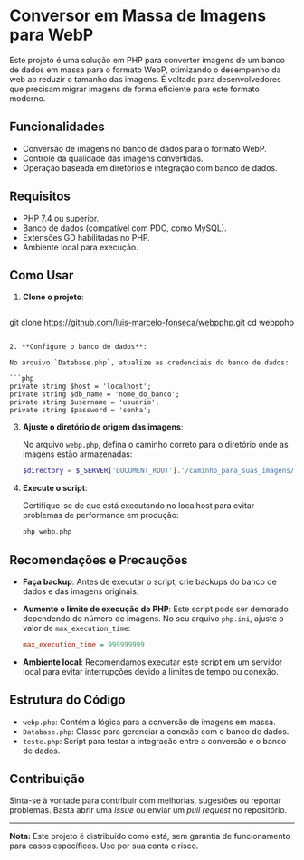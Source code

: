 
# Conversor em Massa de Imagens para WebP

Este projeto é uma solução em PHP para converter imagens de um banco de dados em massa para o formato WebP, otimizando o desempenho da web ao reduzir o tamanho das imagens. É voltado para desenvolvedores que precisam migrar imagens de forma eficiente para este formato moderno.

## Funcionalidades

- Conversão de imagens no banco de dados para o formato WebP.
- Controle da qualidade das imagens convertidas.
- Operação baseada em diretórios e integração com banco de dados.

## Requisitos

- PHP 7.4 ou superior.
- Banco de dados (compatível com PDO, como MySQL).
- Extensões GD habilitadas no PHP.
- Ambiente local para execução.

## Como Usar

1. **Clone o projeto**:

   ```bash
 git clone https://github.com/luis-marcelo-fonseca/webpphp.git
 cd webpphp
   ```

2. **Configure o banco de dados**:

   No arquivo `Database.php`, atualize as credenciais do banco de dados:

   ```php
   private string $host = 'localhost';
   private string $db_name = 'nome_do_banco';
   private string $username = 'usuario';
   private string $password = 'senha';
   ```

3. **Ajuste o diretório de origem das imagens**:

   No arquivo `webp.php`, defina o caminho correto para o diretório onde as imagens estão armazenadas:

   ```php
   $directory = $_SERVER['DOCUMENT_ROOT'].'/caminho_para_suas_imagens/';
   ```

4. **Execute o script**:

   Certifique-se de que está executando no localhost para evitar problemas de performance em produção:

   ```bash
   php webp.php
   ```

## Recomendações e Precauções

- **Faça backup**: Antes de executar o script, crie backups do banco de dados e das imagens originais.
- **Aumente o limite de execução do PHP**: Este script pode ser demorado dependendo do número de imagens. No seu arquivo `php.ini`, ajuste o valor de `max_execution_time`:

   ```ini
   max_execution_time = 999999999
   ```

- **Ambiente local**: Recomendamos executar este script em um servidor local para evitar interrupções devido a limites de tempo ou conexão.

## Estrutura do Código

- `webp.php`: Contém a lógica para a conversão de imagens em massa.
- `Database.php`: Classe para gerenciar a conexão com o banco de dados.
- `teste.php`: Script para testar a integração entre a conversão e o banco de dados.

## Contribuição

Sinta-se à vontade para contribuir com melhorias, sugestões ou reportar problemas. Basta abrir uma *issue* ou enviar um *pull request* no repositório.

---

**Nota:** Este projeto é distribuído como está, sem garantia de funcionamento para casos específicos. Use por sua conta e risco.
